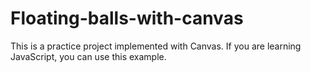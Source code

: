 # Floating-balls-with-canvas

This is a practice project implemented with Canvas.
If you are learning JavaScript, you can use this example.
